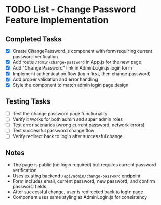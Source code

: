 # TODO List - Change Password Feature Implementation

## Completed Tasks
- [x] Create ChangePassword.js component with form requiring current password verification
- [x] Add route `/admin/change-password` in App.js for the new page
- [x] Add "Change Password" link in AdminLogin.js login form
- [x] Implement authentication flow (login first, then change password)
- [x] Add proper validation and error handling
- [x] Style the component to match admin login page design

## Testing Tasks
- [ ] Test the change password page functionality
- [ ] Verify it works for both admin and super admin roles
- [ ] Test error scenarios (wrong current password, network errors)
- [ ] Test successful password change flow
- [ ] Verify redirect back to login after successful change

## Notes
- The page is public (no login required) but requires current password verification
- Uses existing backend `/api/admin/change-password` endpoint
- Form includes email, current password, new password, and confirm password fields
- After successful change, user is redirected back to login page
- Component uses same styling as AdminLogin.js for consistency
